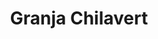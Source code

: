 ---
title: "Granja Chilavert"
url: /ciudad-autonoma-de-buenos-aires/granja-chilavert/
shop: Lebensmittel
---